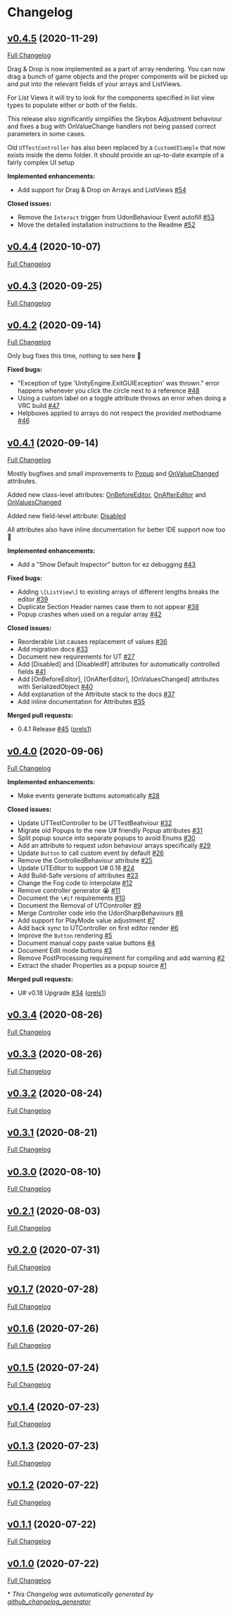# Changelog

## [v0.4.5](https://github.com/orels1/UdonToolkit/tree/v0.4.5) (2020-11-29)

[Full Changelog](https://github.com/orels1/UdonToolkit/compare/v0.4.4...v0.4.5)

Drag & Drop is now implemented as a part of array rendering. You can now drag a bunch of game objects and the proper components will be picked up and put into the relevant fields of your arrays and ListViews.

For List Views it will try to look for the components specified in list view types to populate either or both of the fields.

This release also significantly simplifies the Skybox Adjustment behaviour and fixes a bug with OnValueChange handlers not being passed correct parameters in some cases.

Old `UTTestController` has also been replaced by a `CustomUISample` that now exists inside the demo folder. It should provide an up-to-date example of a fairly complex UI setup

**Implemented enhancements:**

- Add support for Drag & Drop on Arrays and ListViews [\#54](https://github.com/orels1/UdonToolkit/issues/54)

**Closed issues:**

- Remove the `Interact` trigger from UdonBehaviour Event autofill [\#53](https://github.com/orels1/UdonToolkit/issues/53)
- Move the detailed installation instructions to the Readme [\#52](https://github.com/orels1/UdonToolkit/issues/52)

## [v0.4.4](https://github.com/orels1/UdonToolkit/tree/v0.4.4) (2020-10-07)

[Full Changelog](https://github.com/orels1/UdonToolkit/compare/v0.4.3...v0.4.4)

## [v0.4.3](https://github.com/orels1/UdonToolkit/tree/v0.4.3) (2020-09-25)

[Full Changelog](https://github.com/orels1/UdonToolkit/compare/v0.4.2...v0.4.3)

## [v0.4.2](https://github.com/orels1/UdonToolkit/tree/v0.4.2) (2020-09-14)

[Full Changelog](https://github.com/orels1/UdonToolkit/compare/v0.4.1...v0.4.2)

Only bug fixes this time, nothing to see here 👀 

**Fixed bugs:**

- "Exception of type 'UnityEngine.ExitGUIException' was thrown." error happens whenever you click the circle next to a reference [\#48](https://github.com/orels1/UdonToolkit/issues/48)
- Using a custom label on a toggle attribute throws an error when doing a VRC build [\#47](https://github.com/orels1/UdonToolkit/issues/47)
- Helpboxes applied to arrays do not respect the provided methodname [\#46](https://github.com/orels1/UdonToolkit/issues/46)

## [v0.4.1](https://github.com/orels1/UdonToolkit/tree/v0.4.1) (2020-09-14)

[Full Changelog](https://github.com/orels1/UdonToolkit/compare/v0.4.0...v0.4.1)

Mostly bugfixes and small improvements to [Popup](https://github.com/orels1/UdonToolkit/wiki/Attributes#popup) and [OnValueChanged](https://github.com/orels1/UdonToolkit/wiki/Attributes#onvaluechanged) attributes.

Added new class-level attributes: [OnBeforeEditor](https://github.com/orels1/UdonToolkit/wiki/Attributes#onbeforeeditor), [OnAfterEditor](https://github.com/orels1/UdonToolkit/wiki/Attributes#onaftereditor) and [OnValuesChanged](https://github.com/orels1/UdonToolkit/wiki/Attributes#onvalueschanged)

Added new field-level attribute: [Disabled](https://github.com/orels1/UdonToolkit/wiki/Attributes#disabled)

All attributes also have inline documentation for better IDE support now too 🎉 

**Implemented enhancements:**

- Add a "Show Default Inspector" button for ez debugging [\#43](https://github.com/orels1/UdonToolkit/issues/43)

**Fixed bugs:**

- Adding `\[ListView\]` to existing arrays of different lengths breaks the editor [\#39](https://github.com/orels1/UdonToolkit/issues/39)
- Duplicate Section Header names case them to not appear [\#38](https://github.com/orels1/UdonToolkit/issues/38)
- Popup crashes when used on a regular array [\#42](https://github.com/orels1/UdonToolkit/issues/42)

**Closed issues:**

- Reorderable List causes replacement of values [\#36](https://github.com/orels1/UdonToolkit/issues/36)
- Add migration docs [\#33](https://github.com/orels1/UdonToolkit/issues/33)
- Document new requirements for UT [\#27](https://github.com/orels1/UdonToolkit/issues/27)
- Add \[Disabled\] and \[DisabledIf\] attributes for automatically controlled fields [\#41](https://github.com/orels1/UdonToolkit/issues/41)
- Add \[OnBeforeEditor\], \[OnAfterEditor\], \[OnValuesChanged\] attributes with SerializedObject [\#40](https://github.com/orels1/UdonToolkit/issues/40)
- Add explanation of the Attribute stack to the docs [\#37](https://github.com/orels1/UdonToolkit/issues/37)
- Add inline documentation for Attributes [\#35](https://github.com/orels1/UdonToolkit/issues/35)

**Merged pull requests:**

- 0.4.1 Release [\#45](https://github.com/orels1/UdonToolkit/pull/45) ([orels1](https://github.com/orels1))

## [v0.4.0](https://github.com/orels1/UdonToolkit/tree/v0.4.0) (2020-09-06)

[Full Changelog](https://github.com/orels1/UdonToolkit/compare/v0.3.4...v0.4.0)

**Implemented enhancements:**

- Make events generate buttons automatically [\#28](https://github.com/orels1/UdonToolkit/issues/28)

**Closed issues:**

- Update UTTestController to be UTTestBeahviour [\#32](https://github.com/orels1/UdonToolkit/issues/32)
- Migrate old Popups to the new U\# friendly Popup attributes [\#31](https://github.com/orels1/UdonToolkit/issues/31)
- Split popup source into separate popups to avoid Enums [\#30](https://github.com/orels1/UdonToolkit/issues/30)
- Add an attribute to request udon behaviour arrays specifically [\#29](https://github.com/orels1/UdonToolkit/issues/29)
- Update `Button` to call custom event by default [\#26](https://github.com/orels1/UdonToolkit/issues/26)
- Remove the ControlledBehaviour attribute [\#25](https://github.com/orels1/UdonToolkit/issues/25)
- Update UTEditor to support U\# 0.18 [\#24](https://github.com/orels1/UdonToolkit/issues/24)
- Add Build-Safe versions of attributes [\#23](https://github.com/orels1/UdonToolkit/issues/23)
- Change the Fog code to interpolate [\#12](https://github.com/orels1/UdonToolkit/issues/12)
- Remove controller generator 😭 [\#11](https://github.com/orels1/UdonToolkit/issues/11)
- Document the `\#if` requirements [\#10](https://github.com/orels1/UdonToolkit/issues/10)
- Document the Removal of UTController [\#9](https://github.com/orels1/UdonToolkit/issues/9)
- Merge Controller code into the UdonSharpBehaviours [\#8](https://github.com/orels1/UdonToolkit/issues/8)
- Add support for PlayMode value adjustment [\#7](https://github.com/orels1/UdonToolkit/issues/7)
- Add back sync to UTController on first editor render [\#6](https://github.com/orels1/UdonToolkit/issues/6)
- Improve the `Button` rendering [\#5](https://github.com/orels1/UdonToolkit/issues/5)
- Document manual copy paste value buttons [\#4](https://github.com/orels1/UdonToolkit/issues/4)
- Document Edit mode buttons [\#3](https://github.com/orels1/UdonToolkit/issues/3)
- Remove PostProcessing requirement for compiling and add warning [\#2](https://github.com/orels1/UdonToolkit/issues/2)
- Extract the shader Properties as a popup source [\#1](https://github.com/orels1/UdonToolkit/issues/1)

**Merged pull requests:**

- U\# v0.18 Upgrade [\#34](https://github.com/orels1/UdonToolkit/pull/34) ([orels1](https://github.com/orels1))

## [v0.3.4](https://github.com/orels1/UdonToolkit/tree/v0.3.4) (2020-08-26)

[Full Changelog](https://github.com/orels1/UdonToolkit/compare/v0.3.3...v0.3.4)

## [v0.3.3](https://github.com/orels1/UdonToolkit/tree/v0.3.3) (2020-08-26)

[Full Changelog](https://github.com/orels1/UdonToolkit/compare/v0.3.2...v0.3.3)

## [v0.3.2](https://github.com/orels1/UdonToolkit/tree/v0.3.2) (2020-08-24)

[Full Changelog](https://github.com/orels1/UdonToolkit/compare/v0.3.1...v0.3.2)

## [v0.3.1](https://github.com/orels1/UdonToolkit/tree/v0.3.1) (2020-08-21)

[Full Changelog](https://github.com/orels1/UdonToolkit/compare/v0.3.0...v0.3.1)

## [v0.3.0](https://github.com/orels1/UdonToolkit/tree/v0.3.0) (2020-08-10)

[Full Changelog](https://github.com/orels1/UdonToolkit/compare/v0.2.1...v0.3.0)

## [v0.2.1](https://github.com/orels1/UdonToolkit/tree/v0.2.1) (2020-08-03)

[Full Changelog](https://github.com/orels1/UdonToolkit/compare/v0.2.0...v0.2.1)

## [v0.2.0](https://github.com/orels1/UdonToolkit/tree/v0.2.0) (2020-07-31)

[Full Changelog](https://github.com/orels1/UdonToolkit/compare/v0.1.7...v0.2.0)

## [v0.1.7](https://github.com/orels1/UdonToolkit/tree/v0.1.7) (2020-07-28)

[Full Changelog](https://github.com/orels1/UdonToolkit/compare/v0.1.6...v0.1.7)

## [v0.1.6](https://github.com/orels1/UdonToolkit/tree/v0.1.6) (2020-07-26)

[Full Changelog](https://github.com/orels1/UdonToolkit/compare/v0.1.5...v0.1.6)

## [v0.1.5](https://github.com/orels1/UdonToolkit/tree/v0.1.5) (2020-07-24)

[Full Changelog](https://github.com/orels1/UdonToolkit/compare/v0.1.4...v0.1.5)

## [v0.1.4](https://github.com/orels1/UdonToolkit/tree/v0.1.4) (2020-07-23)

[Full Changelog](https://github.com/orels1/UdonToolkit/compare/v0.1.3...v0.1.4)

## [v0.1.3](https://github.com/orels1/UdonToolkit/tree/v0.1.3) (2020-07-23)

[Full Changelog](https://github.com/orels1/UdonToolkit/compare/v0.1.2...v0.1.3)

## [v0.1.2](https://github.com/orels1/UdonToolkit/tree/v0.1.2) (2020-07-22)

[Full Changelog](https://github.com/orels1/UdonToolkit/compare/v0.1.1...v0.1.2)

## [v0.1.1](https://github.com/orels1/UdonToolkit/tree/v0.1.1) (2020-07-22)

[Full Changelog](https://github.com/orels1/UdonToolkit/compare/v0.1.0...v0.1.1)

## [v0.1.0](https://github.com/orels1/UdonToolkit/tree/v0.1.0) (2020-07-22)

[Full Changelog](https://github.com/orels1/UdonToolkit/compare/07fa7228c2e7b16cd3f5e6e9b4dc8dfd2aa9e735...v0.1.0)



\* *This Changelog was automatically generated by [github_changelog_generator](https://github.com/github-changelog-generator/github-changelog-generator)*
